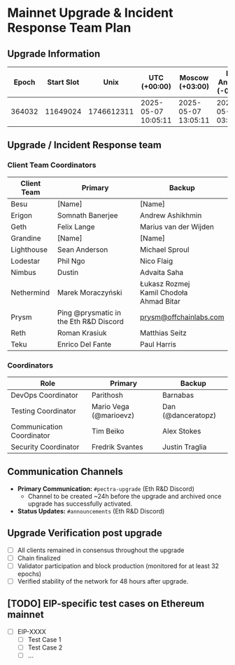 # Mainnet Upgrade & Incident Response Team Plan

## Upgrade Information

| Epoch | Start Slot | Unix | UTC (+00:00) | Moscow (+03:00) | Los Angeles (-07:00) | New York (-04:00) | Brisbane (+10:00)
 | -- | -- | -- | -- | -- | -- | -- | --
|  364032 | 11649024 | 1746612311 | 2025-05-07 10:05:11 | 2025-05-07 13:05:11 | 2025-05-07 03:05:11 | 2025-05-07 06:05:11 | 2025-05-07 20:05:11 | 2025-05-07 20:05:11

## Upgrade / Incident Response team

### Client Team Coordinators
| Client Team | Primary | Backup |
|-------------|---------------------|--------------------|
| Besu | [Name] | [Name] |
| Erigon | Somnath Banerjee | Andrew Ashikhmin |
| Geth | Felix Lange | Marius van der Wijden |
| Grandine | [Name] | [Name] |
| Lighthouse | Sean Anderson | Michael Sproul |
| Lodestar | Phil Ngo | Nico Flaig |
| Nimbus | Dustin | Advaita Saha |
| Nethermind | Marek Moraczyński | Łukasz Rozmej <br> Kamil Chodoła <br> Ahmad Bitar |
| Prysm | Ping @prysmatic in the Eth R&D Discord | prysm@offchainlabs.com |
| Reth | Roman Krasiuk | Matthias Seitz |
| Teku | Enrico Del Fante | Paul Harris |

### Coordinators
| Role | Primary | Backup |
|------|---------|----------------------------|
| DevOps Coordinator | Parithosh | Barnabas |
| Testing Coordinator | Mario Vega (@marioevz) | Dan (@danceratopz) |
| Communication Coordinator | Tim Beiko | Alex Stokes |
| Security Coordinator | Fredrik Svantes | Justin Traglia |

## Communication Channels
- **Primary Communication:** `#pectra-upgrade` (Eth R&D Discord)
    - Channel to be created ~24h before the upgrade and archived once upgrade has successfully activated.
- **Status Updates:** `#announcements` (Eth R&D Discord)

## Upgrade Verification post upgrade
- [ ] All clients remained in consensus throughout the upgrade
- [ ] Chain finalized
- [ ] Validator participation and block production (monitored for at least 32 epochs)
- [ ] Verified stability of the network for 48 hours after upgrade.

## [TODO] EIP-specific test cases on Ethereum mainnet
- [ ] EIP-XXXX
    - [ ] Test Case 1
    - [ ] Test Case 2
    - [ ] ...
